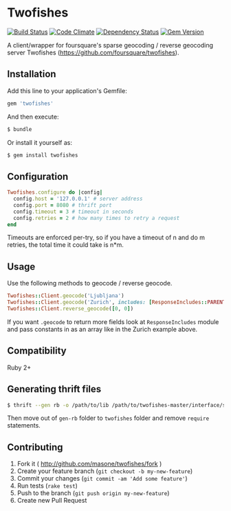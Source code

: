 # Twofishes

[![Build Status](https://img.shields.io/travis/masone/twofishes-ruby.svg?style=flat)](https://travis-ci.org/masone/twofishes-ruby)
[![Code Climate](https://img.shields.io/codeclimate/github/masone/twofishes-ruby.svg?style=flat)](https://codeclimate.com/github/masone/twofishes-ruby)
[![Dependency Status](https://img.shields.io/gemnasium/masone/twofishes-ruby.svg?style=flat)](https://gemnasium.com/masone/twofishes-ruby)
[![Gem Version](https://img.shields.io/gem/v/twofishes.svg?style=flat)](https://rubygems.org/gems/twofishes)

A client/wrapper for foursquare's sparse geocoding / reverse geocoding server Twofishes (https://github.com/foursquare/twofishes).

## Installation

Add this line to your application's Gemfile:

```ruby
gem 'twofishes'
```

And then execute:

```sh
$ bundle
```

Or install it yourself as:

```sh
$ gem install twofishes
```

## Configuration

```ruby
Twofishes.configure do |config|
  config.host = '127.0.0.1' # server address
  config.port = 8080 # thrift port
  config.timeout = 3 # timeout in seconds
  config.retries = 2 # how many times to retry a request
end
```

Timeouts are enforced per-try, so if you have a timeout of n and do m retries, the total time it could take is n*m.

## Usage

Use the following methods to geocode / reverse geocode.

```ruby
Twofishes::Client.geocode('Ljubljana')
Twofishes::Client.geocode('Zurich', includes: [ResponseIncludes::PARENTS])
Twofishes::Client.reverse_geocode([0, 0])
```

If you want `.geocode` to return more fields look at `ResponseIncludes` module and pass constants in as an array like in the Zurich example above.

## Compatibility

Ruby 2+

## Generating thrift files

```sh
$ thrift --gen rb -o /path/to/lib /path/to/twofishes-master/interface/src/main/thrift/geocoder.thrift
```

Then move out of `gen-rb` folder to `twofishes` folder and remove `require` statements.

## Contributing

1. Fork it ( http://github.com/masone/twofishes/fork )
2. Create your feature branch (`git checkout -b my-new-feature`)
3. Commit your changes (`git commit -am 'Add some feature'`)
4. Run tests (`rake test`)
5. Push to the branch (`git push origin my-new-feature`)
6. Create new Pull Request

